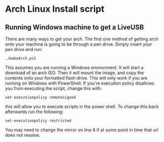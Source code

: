 # Arch Linux Install script
## Running Windows machine to get a LiveUSB
There are many ways to get your arch. The first one method of getting arch onto your machine is going to be through a pen drive. 
Simply insert your pen drive and run:
```
./makeArch.ps1
```
This assumes you are running a Windows environment. It will start a download of an arch ISO. Then it will mount the image, and copy the contents onto your formatted flash drive. This will only work if you are running on Windows with PowerShell. If you're execution policy disallows you from executing the script, change this with:
```
set-executionpolicy remotesigned
```
this will allow you to execute scripts in the power shell. To change this back afterwards run the following:
```
set-executionpolicy restricted
```

You may need to change the mirror on line 8 if at some point in time that url does not resolve.




